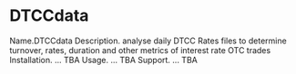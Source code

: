 # DTCCdata
Name.DTCCdata
Description. analyse daily DTCC Rates files to determine turnover, rates, duration and other metrics of interest rate OTC trades 
Installation. ... TBA
Usage. ... TBA
Support. ... TBA
